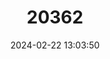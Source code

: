 ---
title: "20362"
category: "Somatogyrus nanus"
draft: false
date: 2024-02-22 13:03:50
languages:
  English: ["Dwarf Pebblesnail"]
---